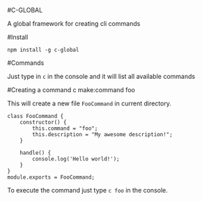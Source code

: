 #C-GLOBAL

A global framework for creating cli commands

#Install

    npm install -g c-global
    
#Commands

   Just type in `c` in the console and it will list all available commands

#Creating a command
    c make:command foo

This will create a new file `FooCommand` in current directory.

    class FooCommand {
	    constructor() {
	        this.command = "foo";
	        this.description = "My awesome description!";
	    }
	    
	    handle() {
		    console.log('Hello world!');
	    }
	}
	module.exports = FooCommand;

To execute the command just type `c foo` in the console.


